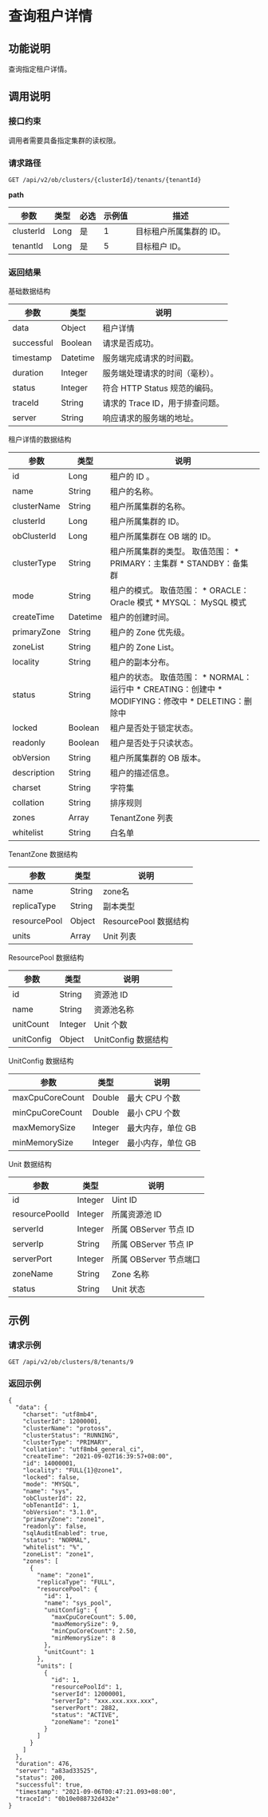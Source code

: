 查询租户详情 
===========================



功能说明 
-------------------------

查询指定租户详情。

调用说明 
-------------------------

### 接口约束 

调用者需要具备指定集群的读权限。

### 请求路径 

`GET /api/v2/ob/clusters/{clusterId}/tenants/{tenantId}`

**path** 


|    参数     |  类型  | 必选 | 示例值 |      描述       |
|-----------|------|----|-----|---------------|
| clusterld | Long | 是  | 1   | 目标租户所属集群的 ID。 |
| tenantId  | Long | 是  | 5   | 目标租户 ID。      |



### 返回结果 

基础数据结构


|     参数     |    类型    |          说明           |
|------------|----------|-----------------------|
| data       | Object   | 租户详情                  |
| successful | Boolean  | 请求是否成功。               |
| timestamp  | Datetime | 服务端完成请求的时间戳。          |
| duration   | Integer  | 服务端处理请求的时间（毫秒）。       |
| status     | Integer  | 符合 HTTP Status 规范的编码。 |
| traceId    | String   | 请求的 Trace ID，用于排查问题。  |
| server     | String   | 响应请求的服务端的地址。          |



租户详情的数据结构


|     参数      |    类型    |                                                                                                                                                说明                                                                                                                                                |
|-------------|----------|--------------------------------------------------------------------------------------------------------------------------------------------------------------------------------------------------------------------------------------------------------------------------------------------------|
| id          | Long     | 租户的 ID 。                                                                                                                                                                                                                                                                                         |
| name        | String   | 租户的名称。                                                                                                                                                                                                                                                                                           |
| clusterName | String   | 租户所属集群的名称。                                                                                                                                                                                                                                                                                       |
| clusterId   | Long     | 租户所属集群的 ID。                                                                                                                                                                                                                                                                                      |
| obClusterId | Long     | 租户所属集群在 OB 端的 ID。                                                                                                                                                                                                                                                                                |
| clusterType | String   | 租户所属集群的类型。 取值范围： * PRIMARY：主集群   * STANDBY：备集群                                                                                                                                |
| mode        | String   | 租户的模式。 取值范围： * ORACLE： Oracle 模式   * MYSQL： MySQL 模式                                                                                                                          |
| createTime  | Datetime | 租户的创建时间。                                                                                                                                                                                                                                                                                         |
| primaryZone | String   | 租户的 Zone 优先级。                                                                                                                                                                                                                                                                                    |
| zoneList    | String   | 租户的 Zone List。                                                                                                                                                                                                                                                                                   |
| locality    | String   | 租户的副本分布。                                                                                                                                                                                                                                                                                         |
| status      | String   | 租户的状态。 取值范围： * NORMAL：运行中   * CREATING：创建中    <!-- --> * MODIFYING：修改中   * DELETING：删除中    |
| locked      | Boolean  | 租户是否处于锁定状态。                                                                                                                                                                                                                                                                                      |
| readonly    | Boolean  | 租户是否处于只读状态。                                                                                                                                                                                                                                                                                      |
| obVersion   | String   | 租户所属集群的 OB 版本。                                                                                                                                                                                                                                                                                   |
| description | String   | 租户的描述信息。                                                                                                                                                                                                                                                                                         |
| charset     | String   | 字符集                                                                                                                                                                                                                                                                                              |
| collation   | String   | 排序规则                                                                                                                                                                                                                                                                                             |
| zones       | Array    | TenantZone 列表                                                                                                                                                                                                                                                                                    |
| whitelist   | String   | 白名单                                                                                                                                                                                                                                                                                              |



TenantZone 数据结构


|      参数      |   类型   |        说明         |
|--------------|--------|-------------------|
| name         | String | zone名             |
| replicaType  | String | 副本类型              |
| resourcePool | Object | ResourcePool 数据结构 |
| units        | Array  | Unit 列表           |



ResourcePool 数据结构


|     参数     |   类型    |       说明        |
|------------|---------|-----------------|
| id         | String  | 资源池 ID          |
| name       | String  | 资源池名称           |
| unitCount  | Integer | Unit 个数         |
| unitConfig | Object  | UnitConfig 数据结构 |



UnitConfig 数据结构


|       参数        |   类型    |     说明     |
|-----------------|---------|------------|
| maxCpuCoreCount | Double  | 最大 CPU 个数  |
| minCpuCoreCount | Double  | 最小 CPU 个数  |
| maxMemorySize   | Integer | 最大内存，单位 GB |
| minMemorySize   | Integer | 最小内存，单位 GB |



Unit 数据结构


|       参数       |   类型    |       说明       |
|----------------|---------|----------------|
| id             | Integer | Uint ID        |
| resourcePoolId | Integer | 所属资源池 ID       |
| serverId       | Integer | 所属 OBServer 节点 ID |
| serverIp       | String  | 所属 OBServer 节点 IP |
| serverPort     | Integer | 所属 OBServer 节点端口 |
| zoneName       | String  | Zone 名称        |
| status         | String  | Unit 状态        |



示例 
-----------------------

### 请求示例 

`GET /api/v2/ob/clusters/8/tenants/9`

### 返回示例 

```unknow
{
  "data": {
    "charset": "utf8mb4",
    "clusterId": 12000001,
    "clusterName": "protoss",
    "clusterStatus": "RUNNING",
    "clusterType": "PRIMARY",
    "collation": "utf8mb4_general_ci",
    "createTime": "2021-09-02T16:39:57+08:00",
    "id": 14000001,
    "locality": "FULL{1}@zone1",
    "locked": false,
    "mode": "MYSQL",
    "name": "sys",
    "obClusterId": 22,
    "obTenantId": 1,
    "obVersion": "3.1.0",
    "primaryZone": "zone1",
    "readonly": false,
    "sqlAuditEnabled": true,
    "status": "NORMAL",
    "whitelist": "%",
    "zoneList": "zone1",
    "zones": [
      {
        "name": "zone1",
        "replicaType": "FULL",
        "resourcePool": {
          "id": 1,
          "name": "sys_pool",
          "unitConfig": {
            "maxCpuCoreCount": 5.00,
            "maxMemorySize": 9,
            "minCpuCoreCount": 2.50,
            "minMemorySize": 8
          },
          "unitCount": 1
        },
        "units": [
          {
            "id": 1,
            "resourcePoolId": 1,
            "serverId": 12000001,
            "serverIp": "xxx.xxx.xxx.xxx",
            "serverPort": 2882,
            "status": "ACTIVE",
            "zoneName": "zone1"
          }
        ]
      }
    ]
  },
  "duration": 476,
  "server": "a83ad33525",
  "status": 200,
  "successful": true,
  "timestamp": "2021-09-06T00:47:21.093+08:00",
  "traceId": "0b10e088732d432e"
}
```


